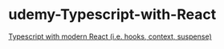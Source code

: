 # udemy-Typescript-with-React

[Typescript with modern React (i.e. hooks, context, suspense)](https://www.udemy.com/course/typescript-with-react-hooks-and-context/)
